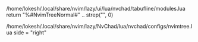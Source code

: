/home/lokesh/.local/share/nvim/lazy/ui/lua/nvchad/tabufline/modules.lua
return "%#NvimTreeNormal#" .. strep("", 0)

/home/lokesh/.local/share/nvim/lazy/NvChad/lua/nvchad/configs/nvimtree.lua
side = "right"

